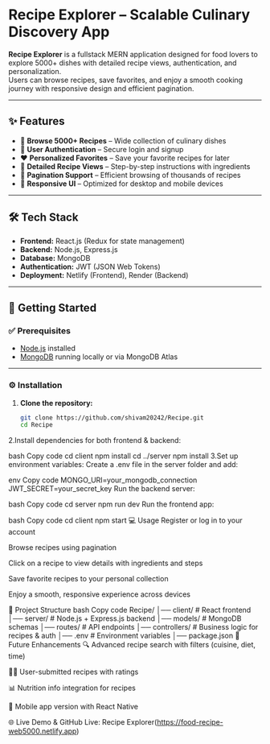 # Recipe Explorer – Scalable Culinary Discovery App

**Recipe Explorer** is a fullstack MERN application designed for food lovers to explore 5000+ dishes with detailed recipe views, authentication, and personalization.  
Users can browse recipes, save favorites, and enjoy a smooth cooking journey with responsive design and efficient pagination.  

---

## ✨ Features

- 🍲 **Browse 5000+ Recipes** – Wide collection of culinary dishes  
- 🔑 **User Authentication** – Secure login and signup  
- ❤️ **Personalized Favorites** – Save your favorite recipes for later  
- 📑 **Detailed Recipe Views** – Step-by-step instructions with ingredients  
- 📄 **Pagination Support** – Efficient browsing of thousands of recipes  
- 🎨 **Responsive UI** – Optimized for desktop and mobile devices  

---

## 🛠 Tech Stack

- **Frontend:** React.js (Redux for state management)  
- **Backend:** Node.js, Express.js  
- **Database:** MongoDB  
- **Authentication:** JWT (JSON Web Tokens)  
- **Deployment:** Netlify (Frontend), Render (Backend)  

---

## 🚀 Getting Started

### ✅ Prerequisites
- [Node.js](https://nodejs.org/) installed  
- [MongoDB](https://www.mongodb.com/) running locally or via MongoDB Atlas  

---

### ⚙️ Installation

1. **Clone the repository:**
   ```bash
   git clone https://github.com/shivam20242/Recipe.git
   cd Recipe
2.Install dependencies for both frontend & backend:

bash
Copy code
cd client
npm install
cd ../server
npm install
3.Set up environment variables:
Create a .env file in the server folder and add:

env
Copy code
MONGO_URI=your_mongodb_connection
JWT_SECRET=your_secret_key
Run the backend server:

bash
Copy code
cd server
npm run dev
Run the frontend app:

bash
Copy code
cd client
npm start
💻 Usage
Register or log in to your account

Browse recipes using pagination

Click on a recipe to view details with ingredients and steps

Save favorite recipes to your personal collection

Enjoy a smooth, responsive experience across devices

📂 Project Structure
bash
Copy code
Recipe/
│── client/         # React frontend
│── server/         # Node.js + Express.js backend
│── models/         # MongoDB schemas
│── routes/         # API endpoints
│── controllers/    # Business logic for recipes & auth
│── .env            # Environment variables
│── package.json
🔮 Future Enhancements
🔍 Advanced recipe search with filters (cuisine, diet, time)

🧑‍🍳 User-submitted recipes with ratings

📊 Nutrition info integration for recipes

📱 Mobile app version with React Native

🌐 Live Demo & GitHub
Live: Recipe Explorer(https://food-recipe-web5000.netlify.app)
